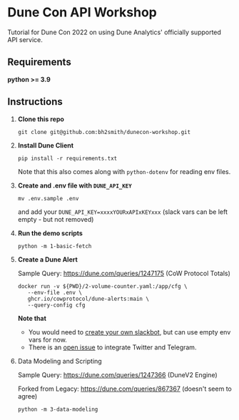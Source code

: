 # Dune Con API Workshop

Tutorial for Dune Con 2022 on using Dune Analytics' officially supported API service.

## Requirements

**python >= 3.9**

## Instructions

1. **Clone this repo**

    ```shell
    git clone git@github.com:bh2smith/dunecon-workshop.git
    ```

2. **Install Dune Client**

    ```shell
    pip install -r requirements.txt
    ```
   Note that this also comes along with `python-dotenv` for reading env files.

3. **Create and .env file with `DUNE_API_KEY`**

    ```shell
    mv .env.sample .env
    ```

   and add your `DUNE_API_KEY=xxxxYOURxAPIxKEYxxx` (slack vars can be left empty - but not removed)

4. **Run the demo scripts**

    ```shell
    python -m 1-basic-fetch
    ```

5. **Create a Dune Alert**

   Sample Query: https://dune.com/queries/1247175 (CoW Protocol Totals)

   ```shell
   docker run -v ${PWD}/2-volume-counter.yaml:/app/cfg \
      --env-file .env \
      ghcr.io/cowprotocol/dune-alerts:main \
      --query-config cfg
   ```

   **Note that**
    - You would need to [create your own slackbot](https://api.slack.com/apps), but can use empty env vars for now.
    - There is an [open issue](https://github.com/cowprotocol/dune-alerts/issues/33) to integrate Twitter and Telegram.

6. Data Modeling and Scripting

   Sample Query: https://dune.com/queries/1247366 (DuneV2 Engine)

   Forked from Legacy: https://dune.com/queries/867367 (doesn't seem to agree)
   ```shell
   python -m 3-data-modeling
   ```